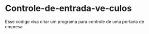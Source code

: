 # Controle-de-entrada-ve-culos
Esse codigo visa criar um programa para controle de uma portaria de empresa 

